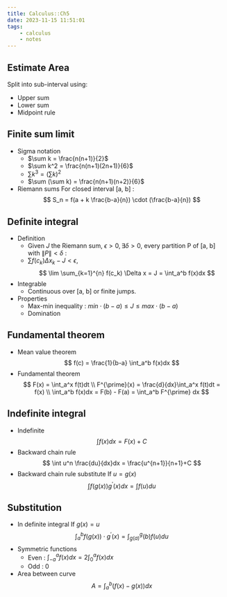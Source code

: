 ```yaml
---
title: Calculus::Ch5
date: 2023-11-15 11:51:01
tags:
    - calculus
    - notes
---
```


## Estimate Area
Split into sub-interval using:
- Upper sum
- Lower sum
- Midpoint rule
## Finite sum limit
- Sigma notation
    - $\sum k = \frac{n(n+1)}{2}$
    - $\sum k^2 = \frac{n(n+1)(2n+1)}{6}$
    - $\sum k^3 = (\sum k)^2$
    - $\sum (\sum k) = \frac{n(n+1)(n+2)}{6}$
- Riemann sums
For closed interval [a, b] : 
$$
S_n = f(a + k \frac{b-a}{n}) \cdot (\frac{b-a}{n})
$$
## Definite integral
- Definition
    - Given $J$ the Riemann sum, $\epsilon > 0, \exists \delta > 0$, every partition P of [a, b] with $\|P\| < \delta$ : 
    - $\sum f(c_k) \Delta x_k - J < \epsilon$, 
$$
\lim \sum_{k=1}^{n} f(c_k) \Delta x = J = \int_a^b f(x)dx
$$
- Integrable
    - Continuous over [a, b] or finite jumps.
- Properties
    - Max-min inequality : $min \cdot (b-a) \leq J \leq max \cdot (b-a)$
    - Domination

## Fundamental theorem
- Mean value theorem
$$
f(c) = \frac{1}{b-a} \int_a^b f(x)dx
$$
- Fundamental theorem 
$$
F(x) = \int_a^x f(t)dt \\
F^{\prime}(x) = \frac{d}{dx}\int_a^x f(t)dt = f(x) \\
\int_a^b f(x)dx = F(b) - F(a) = \int_a^b F^{\prime} dx
$$
 
## Indefinite integral
- Indefinite
$$
\int f(x)dx = F(x)+C
$$
- Backward chain rule
$$
\int u^n \frac{du}{dx}dx = \frac{u^{n+1}}{n+1}+C
$$
- Backward chain rule substitute
If $u=g(x)$
$$
\int f(g(x))g^{\prime}(x) dx = \int f(u)du
$$
## Substitution
- In definite integral
If $g(x)=u$
$$
\int_{a}^b f(g(x)) \cdot g^{\prime}(x) = \int_{g(a)}^g(b) f(u)du
$$
- Symmetric functions
    - Even : $\int_{-a}^a f(x)dx = 2\int_{0}^a f(x)dx$
    - Odd : 0
- Area between curve
$$
A = \int_{a}^b (f(x) - g(x)) dx
$$
